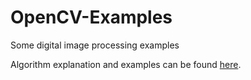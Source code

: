 # OpenCV-Examples
Some digital image processing examples

Algorithm explanation and examples can be found [here](https://artoriuz.github.io/image_processing.html).
